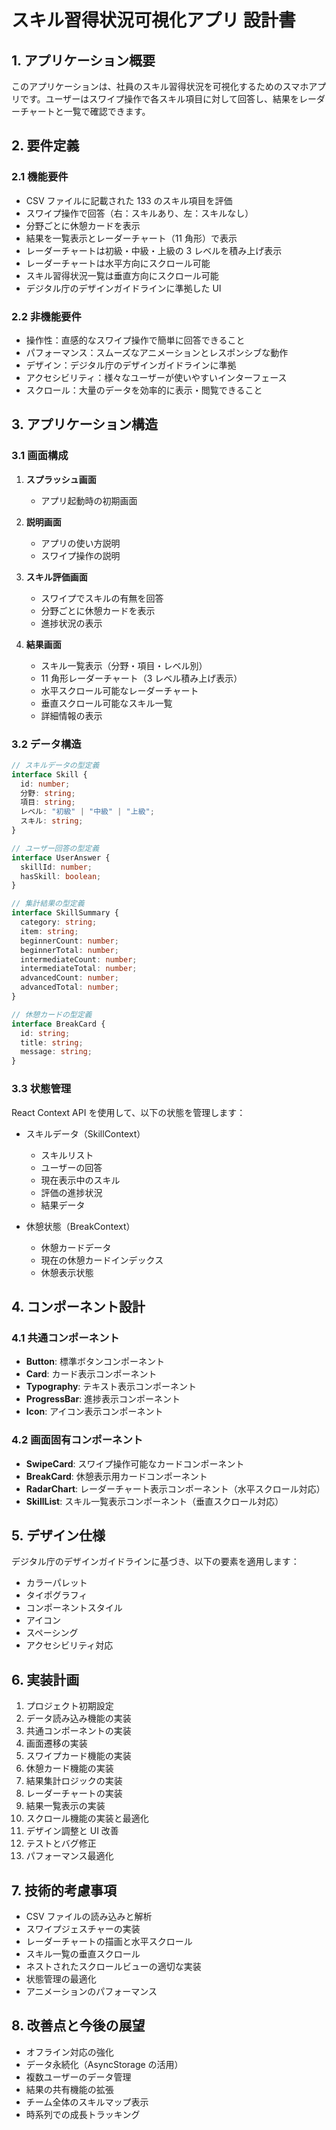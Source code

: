 # スキル習得状況可視化アプリ 設計書

## 1. アプリケーション概要

このアプリケーションは、社員のスキル習得状況を可視化するためのスマホアプリです。ユーザーはスワイプ操作で各スキル項目に対して回答し、結果をレーダーチャートと一覧で確認できます。

## 2. 要件定義

### 2.1 機能要件

- CSV ファイルに記載された 133 のスキル項目を評価
- スワイプ操作で回答（右：スキルあり、左：スキルなし）
- 分野ごとに休憩カードを表示
- 結果を一覧表示とレーダーチャート（11 角形）で表示
- レーダーチャートは初級・中級・上級の 3 レベルを積み上げ表示
- レーダーチャートは水平方向にスクロール可能
- スキル習得状況一覧は垂直方向にスクロール可能
- デジタル庁のデザインガイドラインに準拠した UI

### 2.2 非機能要件

- 操作性：直感的なスワイプ操作で簡単に回答できること
- パフォーマンス：スムーズなアニメーションとレスポンシブな動作
- デザイン：デジタル庁のデザインガイドラインに準拠
- アクセシビリティ：様々なユーザーが使いやすいインターフェース
- スクロール：大量のデータを効率的に表示・閲覧できること

## 3. アプリケーション構造

### 3.1 画面構成

1. **スプラッシュ画面**

   - アプリ起動時の初期画面

2. **説明画面**

   - アプリの使い方説明
   - スワイプ操作の説明

3. **スキル評価画面**

   - スワイプでスキルの有無を回答
   - 分野ごとに休憩カードを表示
   - 進捗状況の表示

4. **結果画面**
   - スキル一覧表示（分野・項目・レベル別）
   - 11 角形レーダーチャート（3 レベル積み上げ表示）
   - 水平スクロール可能なレーダーチャート
   - 垂直スクロール可能なスキル一覧
   - 詳細情報の表示

### 3.2 データ構造

```typescript
// スキルデータの型定義
interface Skill {
  id: number;
  分野: string;
  項目: string;
  レベル: "初級" | "中級" | "上級";
  スキル: string;
}

// ユーザー回答の型定義
interface UserAnswer {
  skillId: number;
  hasSkill: boolean;
}

// 集計結果の型定義
interface SkillSummary {
  category: string;
  item: string;
  beginnerCount: number;
  beginnerTotal: number;
  intermediateCount: number;
  intermediateTotal: number;
  advancedCount: number;
  advancedTotal: number;
}

// 休憩カードの型定義
interface BreakCard {
  id: string;
  title: string;
  message: string;
}
```

### 3.3 状態管理

React Context API を使用して、以下の状態を管理します：

- スキルデータ（SkillContext）

  - スキルリスト
  - ユーザーの回答
  - 現在表示中のスキル
  - 評価の進捗状況
  - 結果データ

- 休憩状態（BreakContext）
  - 休憩カードデータ
  - 現在の休憩カードインデックス
  - 休憩表示状態

## 4. コンポーネント設計

### 4.1 共通コンポーネント

- **Button**: 標準ボタンコンポーネント
- **Card**: カード表示コンポーネント
- **Typography**: テキスト表示コンポーネント
- **ProgressBar**: 進捗表示コンポーネント
- **Icon**: アイコン表示コンポーネント

### 4.2 画面固有コンポーネント

- **SwipeCard**: スワイプ操作可能なカードコンポーネント
- **BreakCard**: 休憩表示用カードコンポーネント
- **RadarChart**: レーダーチャート表示コンポーネント（水平スクロール対応）
- **SkillList**: スキル一覧表示コンポーネント（垂直スクロール対応）

## 5. デザイン仕様

デジタル庁のデザインガイドラインに基づき、以下の要素を適用します：

- カラーパレット
- タイポグラフィ
- コンポーネントスタイル
- アイコン
- スペーシング
- アクセシビリティ対応

## 6. 実装計画

1. プロジェクト初期設定
2. データ読み込み機能の実装
3. 共通コンポーネントの実装
4. 画面遷移の実装
5. スワイプカード機能の実装
6. 休憩カード機能の実装
7. 結果集計ロジックの実装
8. レーダーチャートの実装
9. 結果一覧表示の実装
10. スクロール機能の実装と最適化
11. デザイン調整と UI 改善
12. テストとバグ修正
13. パフォーマンス最適化

## 7. 技術的考慮事項

- CSV ファイルの読み込みと解析
- スワイプジェスチャーの実装
- レーダーチャートの描画と水平スクロール
- スキル一覧の垂直スクロール
- ネストされたスクロールビューの適切な実装
- 状態管理の最適化
- アニメーションのパフォーマンス

## 8. 改善点と今後の展望

- オフライン対応の強化
- データ永続化（AsyncStorage の活用）
- 複数ユーザーのデータ管理
- 結果の共有機能の拡張
- チーム全体のスキルマップ表示
- 時系列での成長トラッキング
